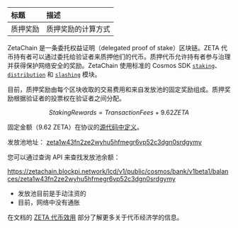 | 标题 | 描述 |
| :- | :- |
| 质押奖励 | 质押奖励的计算方式 |

ZetaChain 是一条委托权益证明（delegated proof of stake）区块链。ZETA 代币持有者可以通过委托给验证者来质押他们的代币。质押代币允许持有者参与治理并获得保护网络安全的奖励。ZetaChain 使用标准的 Cosmos SDK [`staking`](https://docs.cosmos.network/main/build/modules/staking)、[`distribution`](https://docs.cosmos.network/main/build/modules/distribution) 和 [`slashing`](https://docs.cosmos.network/main/build/modules/slashing) 模块。

目前，质押奖励由每个区块收取的交易费用和来自发放池的固定奖励组成。质押奖励根据验证者的投票权在验证者之间分配。

$$ StakingRewards = TransactionFees + 9.62 ZETA $$

固定金额（9.62 ZETA）在协议的[源代码中定义](https://github.com/zeta-chain/node/blob/81fc485d78617b29f9676b6b53529411e5824769/x/emissions/types/keys.go#L48)。

发放池地址：
[zeta1w43fn2ze2wyhu5hfmegr6vp52c3dgn0srdgymy](https://zetachain.blockpi.network/lcd/v1/public/zeta-chain/emissions/list_addresses)

您可以通过查询 API 来查找发放池余额：

https://zetachain.blockpi.network/lcd/v1/public/cosmos/bank/v1beta1/balances/zeta1w43fn2ze2wyhu5hfmegr6vp52c3dgn0srdgymy

- 发放池目前是手动注资的
- 目前，网络中没有通胀

在文档的 [ZETA 代币效用](https://www.zetachain.com/docs/about/token-utility/distribution) 部分了解更多关于代币经济学的信息。
